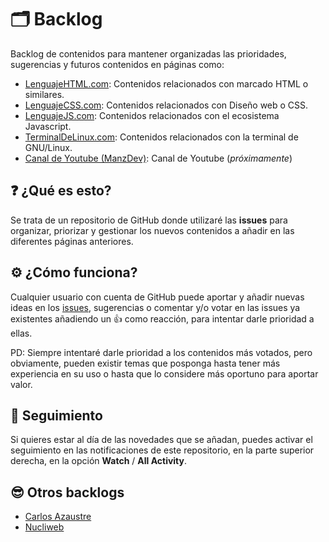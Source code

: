 # 🗂 Backlog

Backlog de contenidos para mantener organizadas las prioridades, sugerencias y futuros contenidos en páginas como:

- [LenguajeHTML.com](https://lenguajehtml.com/): Contenidos relacionados con marcado HTML o similares.
- [LenguajeCSS.com](https://lenguajecss.com/): Contenidos relacionados con Diseño web o CSS.
- [LenguajeJS.com](https://lenguajejs.com/): Contenidos relacionados con el ecosistema Javascript.
- [TerminalDeLinux.com](https://terminaldelinux.com/): Contenidos relacionados con la terminal de GNU/Linux.
- [Canal de Youtube (ManzDev)](https://www.youtube.com/channel/UCgZoKiTvvpEnr1zI6Kv_i7A): Canal de Youtube (*próximamente*)

## ❓ ¿Qué es esto?

Se trata de un repositorio de GitHub donde utilizaré las **issues** para organizar, priorizar y gestionar los nuevos contenidos a añadir en las diferentes páginas anteriores.

## ⚙️ ¿Cómo funciona?

Cualquier usuario con cuenta de GitHub puede aportar y añadir nuevas ideas en los [issues](https://github.com/ManzDev/backlog/issues), sugerencias o comentar y/o votar en las issues ya existentes añadiendo un 👍 como reacción, para intentar darle prioridad a ellas.

PD: Siempre intentaré darle prioridad a los contenidos más votados, pero obviamente, pueden existir temas que posponga hasta tener más experiencia en su uso o hasta que lo considere más oportuno para aportar valor.

## 🔔 Seguimiento

Si quieres estar al día de las novedades que se añadan, puedes activar el seguimiento en las notificaciones de este repositorio, en la parte superior derecha, en la opción **Watch** / **All Activity**.

## 😎 Otros backlogs

- [Carlos Azaustre](https://github.com/carlosazaustre/backlog)
- [Nucliweb](https://github.com/nucliweb/backlog)
